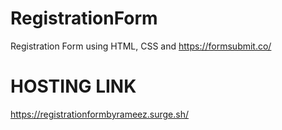 # RegistrationForm
Registration Form using HTML, CSS and https://formsubmit.co/
# HOSTING LINK
https://registrationformbyrameez.surge.sh/

